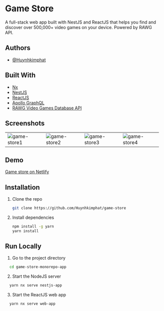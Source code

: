 # Game Store

A full-stack web app built with NestJS and ReactJS that helps you find and discover over 500,000+ video games on your device. Powered by RAWG API.

## Authors

- [@Huynhkimphat](https://github.com/Huynhkimphat)

## Built With

 - [Nx](https://nx.dev/)
 - [NestJS](https://nestjs.com/)
 - [ReactJS](https://reactjs.org/)
 - [Apollo GraphQL](https://www.apollographql.com/)
 - [RAWG Video Games Database API](https://rawg.io/apidocs)



## Screenshots

|  |  |  |  |
| :-------- | :------- | :------------------------- | :------------------------- |
| ![game-store1](https://user-images.githubusercontent.com/30569818/139630225-68e89f46-0548-4538-8430-1b6244795a6f.png)| ![game-store2](https://user-images.githubusercontent.com/30569818/139630284-bbc26323-3113-446e-bfe8-0c18cdaabf49.png)| ![game-store3](https://user-images.githubusercontent.com/30569818/139630290-eb0391b1-70a1-4262-ae49-e69148cac64a.png)| ![game-store4](https://user-images.githubusercontent.com/30569818/139630300-db64c9af-3147-473e-bc8a-6969fdf8ab85.png)|

  
## Demo

[Game store on Netlify](https://mono-game-store.netlify.app/)

  
## Installation

1. Clone the repo
   ```sh
   git clone https://github.com/Huynhkimphat/game-store
   ```
2. Install dependencies
   ```sh
   npm install -g yarn
   yarn install
   ```
    
## Run Locally

1. Go to the project directory

```bash
  cd game-store-monorepo-app
```

2. Start the NodeJS server

```bash
  yarn nx serve nestjs-app
```

3. Start the ReactJS web app

```bash
  yarn nx serve web-app
```
